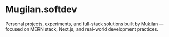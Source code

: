 # Mugilan.softdev
Personal projects, experiments, and full-stack solutions built by Mukilan — focused on MERN stack, Next.js, and real-world development practices.
